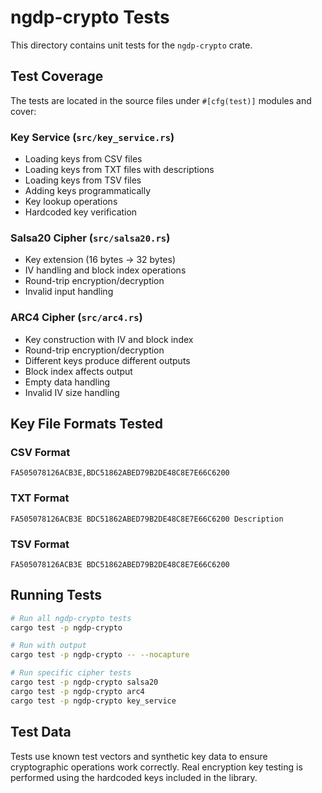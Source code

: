 # ngdp-crypto Tests

This directory contains unit tests for the `ngdp-crypto` crate.

## Test Coverage

The tests are located in the source files under `#[cfg(test)]` modules and cover:

### Key Service (`src/key_service.rs`)

- Loading keys from CSV files
- Loading keys from TXT files with descriptions
- Loading keys from TSV files
- Adding keys programmatically
- Key lookup operations
- Hardcoded key verification

### Salsa20 Cipher (`src/salsa20.rs`)

- Key extension (16 bytes → 32 bytes)
- IV handling and block index operations
- Round-trip encryption/decryption
- Invalid input handling

### ARC4 Cipher (`src/arc4.rs`)

- Key construction with IV and block index
- Round-trip encryption/decryption
- Different keys produce different outputs
- Block index affects output
- Empty data handling
- Invalid IV size handling

## Key File Formats Tested

### CSV Format

```
FA505078126ACB3E,BDC51862ABED79B2DE48C8E7E66C6200
```

### TXT Format

```
FA505078126ACB3E BDC51862ABED79B2DE48C8E7E66C6200 Description
```

### TSV Format

```
FA505078126ACB3E BDC51862ABED79B2DE48C8E7E66C6200
```

## Running Tests

```bash
# Run all ngdp-crypto tests
cargo test -p ngdp-crypto

# Run with output
cargo test -p ngdp-crypto -- --nocapture

# Run specific cipher tests
cargo test -p ngdp-crypto salsa20
cargo test -p ngdp-crypto arc4
cargo test -p ngdp-crypto key_service
```

## Test Data

Tests use known test vectors and synthetic key data to ensure cryptographic operations work correctly. Real encryption key testing is performed using the hardcoded keys included in the library.
